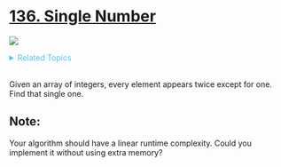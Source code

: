 # [136. Single Number](https://leetcode.com/problems/single-number/description/)

![](https://img.shields.io/badge/Difficulty-Easy-green.svg)

<details>
<summary style="color:#4FC3F7">Related Topics</summary>

* [`Hash Table`](https://leetcode.com/tag/hash-table/)
* [`Bit Manipulation`](https://leetcode.com/tag/bit-manipulation/)

</details>
<br />

Given an array of integers, every element appears twice except for one. Find that single one.

## Note:

Your algorithm should have a linear runtime complexity. Could you implement it without using extra memory?

